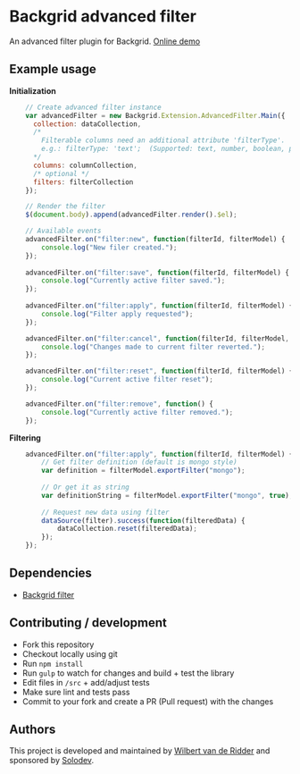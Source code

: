 # Backgrid advanced filter
An advanced filter plugin for Backgrid.
[Online demo](https://wridder.github.io/backgrid-demo/)

## Example usage
**Initialization**  

```javascript
    // Create advanced filter instance
    var advancedFilter = new Backgrid.Extension.AdvancedFilter.Main({
      collection: dataCollection,
      /*
        Filterable columns need an additional attribute 'filterType'.
        e.g.: filterType: 'text';  (Supported: text, number, boolean, percent)
      */
      columns: columnCollection,
      /* optional */
      filters: filterCollection
    });

    // Render the filter
    $(document.body).append(advancedFilter.render().$el);

    // Available events
    advancedFilter.on("filter:new", function(filterId, filterModel) {
        console.log("New filer created.");
    });
        
    advancedFilter.on("filter:save", function(filterId, filterModel) {
        console.log("Currently active filter saved.");
    });
    
    advancedFilter.on("filter:apply", function(filterId, filterModel) {
        console.log("Filter apply requested");
    });

    advancedFilter.on("filter:cancel", function(filterId, filterModel, stateBeforeCancel) {
        console.log("Changes made to current filter reverted.");
    });

    advancedFilter.on("filter:reset", function(filterId, filterModel) {
        console.log("Current active filter reset");
    });

    advancedFilter.on("filter:remove", function() {
        console.log("Currently active filter removed.");
    });
```  

**Filtering**  
  
```javascript
    advancedFilter.on("filter:apply", function(filterId, filterModel) {
        // Get filter definition (default is mongo style)
        var definition = filterModel.exportFilter("mongo");
        
        // Or get it as string
        var definitionString = filterModel.exportFilter("mongo", true);
        
        // Request new data using filter
        dataSource(filter).success(function(filteredData) {
            dataCollection.reset(filteredData);
        });        
    });
```  

## Dependencies
* [Backgrid filter](https://github.com/wyuenho/backgrid-filter)

## Contributing / development
- Fork this repository
- Checkout locally using git
- Run `npm install`
- Run `gulp` to watch for changes and build + test the library
- Edit files in `/src` + add/adjust tests
- Make sure lint and tests pass
- Commit to your fork and create a PR (Pull request) with the changes

## Authors
This project is developed and maintained by [Wilbert van de Ridder](https://github.com/WRidder/) and sponsored by [Solodev](http://www.solodev.com).
